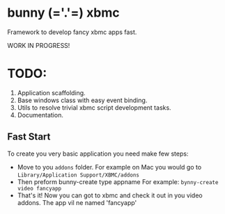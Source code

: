 bunny (='.'=) xbmc
==================

Framework to develop fancy xbmc apps fast.

WORK IN PROGRESS!

TODO:
=====
  1. Application scaffolding.
  2. Base windows class with easy event binding.
  3. Utils to resolve trivial xbmc script development tasks.
  4. Documentation.

Fast Start
----------
To create you very basic application you need make few steps:
  * Move to you `addons` folder.
     For example on Mac you would go to `Library/Application Support/XBMC/addons`
  * Then preform  bunny-create type appname
    For example: `bynny-create video fancyapp`
  * That's it! Now you can got to xbmc and check it out in you video addons. The app vil ne named 'fancyapp'

